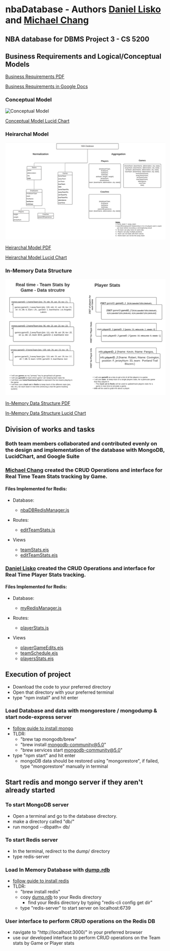 # nbaDatabase - Authors [Daniel Lisko](https://github.com/djlisko01) and [Michael Chang](https://github.com/michaelchang106)

## NBA database for DBMS Project 3 - CS 5200

## Business Requirements and Logical/Conceptual Models

[Business Requirements PDF](./BusReq_Heirarchal_tables/Business_Requirements_and_Models_and_BCNF.pdf)

[Business Requirements in Google Docs](https://docs.google.com/document/d/13wTtEmC-XXSWzubHSJDg0rDB8sXb62t-KJJM-X4vpMg/edit?usp=sharing)

### Conceptual Model

![Conceptual Model](./BusReq_Heirarchal_tables/NBA2021-2022_Conceptual_Model_CS5200.png)

[Conceptual Model Lucid Chart](https://lucid.app/lucidchart/728904b6-3eac-41ee-9c80-cc89d811dc4c/edit?viewport_loc=-449%2C-71%2C3131%2C1496%2C0_0&invitationId=inv_bc674f57-3cb0-483b-8c06-247711741271)

### Heirarchal Model

![Heirarchal Model](./BusReq_Heirarchal_tables/NBA-HeiarchalTables-JSON-Examples.png)

[Heirarchal Model PDF](./BusReq_Heirarchal_tables/NBA-HeiarchalTables-JSON-Examples.pdf)

[Heirarchal Model Lucid Chart](https://lucid.app/lucidchart/e3295927-79f1-4176-bfd1-29a7fae585fe/edit?viewport_loc=-3080%2C-56%2C3328%2C1400%2C0_0&invitationId=inv_60206c0a-d083-4538-a24a-087f8aac8f4d)

### In-Memory Data Structure

![In Memory Data Structure](./BusReq_Heirarchal_tables/In_Memory_Data_Structure.png)

[In-Memory Data Structure PDF](./BusReq_Heirarchal_tables/In_Memory_Data_Structure.pdf)

[In-Memory Data Structure Lucid Chart](https://lucid.app/lucidchart/38269d65-a1f8-4014-9d74-8b90e225a611/edit?viewport_loc=-183%2C-61%2C2219%2C999%2C0_0&invitationId=inv_4ccc9d73-d882-4d47-81a1-9a3ba49941f4)

## Division of works and tasks

### Both team members collaborated and contributed evenly on the design and implementation of the database with MongoDB, LucidChart, and Google Suite

### [Michael Chang](https://github.com/michaelchang106) created the CRUD Operations and interface for Real Time Team Stats tracking by Game.

#### Files Implemented for Redis:

- Database:

  - [nbaDBRedisManager.js](./database/nbaDBRedisManager.js)

- Routes:

  - [editTeamStats.js](./routes/editTeamStats.js)

- Views
  - [teamStats.ejs](./views/teamStats.ejs)
  - [editTeamStats.ejs](./views/editTeamStats.ejs)

### [Daniel Lisko](https://github.com/djlisko01) created the CRUD Operations and interface for Real Time Player Stats tracking.

#### Files Implemented for Redis:

- Database:

  - [myRedisManager.js](./database/myRedisManager.js)

- Routes:

  - [playerStats.js](./routes/playersStats.js)

- Views
  - [playerGameEdits.ejs](./views/playerGameEdits.ejs)
  - [teamSchedule.ejs](./views/teamSchedule.ejs)
  - [playersStats.ejs](./views/playersStats.ejs)

## Execution of project

- Download the code to your preferred directory
- Open that directory with your preferred terminal
- type "npm install" and hit enter

### Load Database and data with mongorestore / mongodump & start node-express server

- [follow guide to install mongo](https://docs.mongodb.com/manual/tutorial/manage-mongodb-processes/)
- TLDR:
  - "brew tap mongodb/brew"
  - "brew install mongodb-community@5.0"
  - "brew services start mongodb-community@5.0"
- type "npm start" and hit enter
  - mongoDB data should be restored using "mongorestore", if failed, type "mongorestore" manually in terminal

## Start redis and mongo server if they aren't already started

### To start MongoDB server

- Open a terminal and go to the database directory.
- make a directory called "db/"
- run mongod --dbpath= db/

### To start Redis server

- In the terminal, redirect to the dump/ directory
- type redis-server

### Load In Memory Database with [dump.rdb](./dump/dump.rdb)

- [follow guide to install redis](https://medium.com/@petehouston/install-and-config-redis-on-mac-os-x-via-homebrew-eb8df9a4f298)
- TLDR:
  - "brew install redis"
  - copy [dump.rdb](./dump/dump.rdb) to your Redis directory
    - find your Redis directory by typing "redis-cli config get dir"
  - type "redis-server" to start server on localhost:6739

### User interface to perform CRUD operations on the Redis DB

- navigate to "http://localhost:3000/" in your preferred browser
- use our developed interface to perform CRUD operations on the Team stats by Game or Player stats
